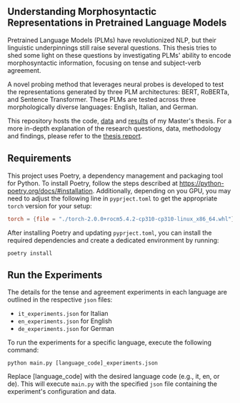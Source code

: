 ## Understanding Morphosyntactic Representations in Pretrained Language Models

Pretrained Language Models (PLMs) have revolutionized NLP, but their linguistic underpinnings still raise several questions. This thesis tries to shed some light on these questions by investigating PLMs' ability to encode morphosyntactic information, focusing on tense and subject-verb agreement.

A novel probing method that leverages neural probes is developed to test the representations generated by three PLM architectures: BERT, RoBERTa, and Sentence Transformer. These PLMs are tested across three morphologically diverse languages: English, Italian, and German.

This repository hosts the code, [data](/datasets/) and [results](/results/) of my Master's thesis. For a more in-depth explanation of the research questions, data, methodology and findings, please refer to the [thesis report](MA_Thesis.pdf).

## Requirements

This project uses Poetry, a dependency management and packaging tool for Python. To install Poetry, follow the steps described at https://python-poetry.org/docs/#installation. Additionally, depending on you GPU, you may need to adjust the following line in `pyprject.toml` to get the appropriate `torch` version for your setup:

```toml
torch = {file = "./torch-2.0.0+rocm5.4.2-cp310-cp310-linux_x86_64.whl"}
```

After installing Poetry and updating `pyprject.toml`, you can install the required dependencies and create a dedicated environment by running:

```shell
poetry install
```

## Run the Experiments

The details for the tense and agreement experiments in each language are outlined in the respective `json` files:

- `it_experiments.json` for Italian
- `en_experiments.json` for English
- `de_experiments.json` for German

To run the experiments for a specific language, execute the following command:

```shell
python main.py [language_code]_experiments.json
```

Replace [language_code] with the desired language code (e.g., it, en, or de). This will execute `main.py` with the specified `json` file containing the experiment's configuration and data.
